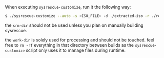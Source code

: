 When executing `sysrescue-customize`, run it the following way:
```sh
$ ./sysrescue-customize --auto -s <ISO_FILE> -d ./extracted-iso -r ./recipe-dir -w work-dir -o
```

the `srm-dir` should not be used unless you plan on manually building sysrescue.

the `work-dir` is solely used for processing and should not be touched. feel free to `rm -rf` everything in that directory between builds as the `sysrescue-customize` script only uses it to manage files during runtime.
